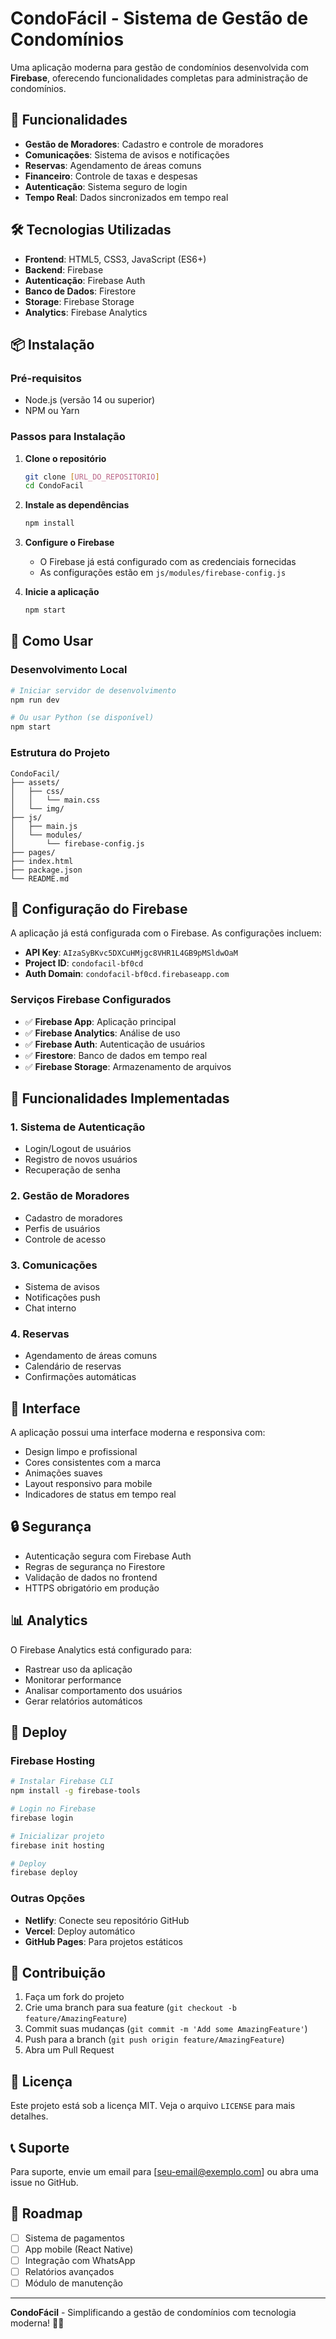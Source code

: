 # CondoFácil - Sistema de Gestão de Condomínios

Uma aplicação moderna para gestão de condomínios desenvolvida com **Firebase**, oferecendo funcionalidades completas para administração de condomínios.

## 🚀 Funcionalidades

- **Gestão de Moradores**: Cadastro e controle de moradores
- **Comunicações**: Sistema de avisos e notificações
- **Reservas**: Agendamento de áreas comuns
- **Financeiro**: Controle de taxas e despesas
- **Autenticação**: Sistema seguro de login
- **Tempo Real**: Dados sincronizados em tempo real

## 🛠️ Tecnologias Utilizadas

- **Frontend**: HTML5, CSS3, JavaScript (ES6+)
- **Backend**: Firebase
- **Autenticação**: Firebase Auth
- **Banco de Dados**: Firestore
- **Storage**: Firebase Storage
- **Analytics**: Firebase Analytics

## 📦 Instalação

### Pré-requisitos

- Node.js (versão 14 ou superior)
- NPM ou Yarn

### Passos para Instalação

1. **Clone o repositório**

   ```bash
   git clone [URL_DO_REPOSITORIO]
   cd CondoFacil
   ```

2. **Instale as dependências**

   ```bash
   npm install
   ```

3. **Configure o Firebase**

   - O Firebase já está configurado com as credenciais fornecidas
   - As configurações estão em `js/modules/firebase-config.js`

4. **Inicie a aplicação**
   ```bash
   npm start
   ```

## 🎯 Como Usar

### Desenvolvimento Local

```bash
# Iniciar servidor de desenvolvimento
npm run dev

# Ou usar Python (se disponível)
npm start
```

### Estrutura do Projeto

```
CondoFacil/
├── assets/
│   ├── css/
│   │   └── main.css
│   └── img/
├── js/
│   ├── main.js
│   └── modules/
│       └── firebase-config.js
├── pages/
├── index.html
├── package.json
└── README.md
```

## 🔧 Configuração do Firebase

A aplicação já está configurada com o Firebase. As configurações incluem:

- **API Key**: `AIzaSyBKvc5DXCuHMjgc8VHR1L4GB9pMSldwOaM`
- **Project ID**: `condofacil-bf0cd`
- **Auth Domain**: `condofacil-bf0cd.firebaseapp.com`

### Serviços Firebase Configurados

- ✅ **Firebase App**: Aplicação principal
- ✅ **Firebase Analytics**: Análise de uso
- ✅ **Firebase Auth**: Autenticação de usuários
- ✅ **Firestore**: Banco de dados em tempo real
- ✅ **Firebase Storage**: Armazenamento de arquivos

## 📱 Funcionalidades Implementadas

### 1. Sistema de Autenticação

- Login/Logout de usuários
- Registro de novos usuários
- Recuperação de senha

### 2. Gestão de Moradores

- Cadastro de moradores
- Perfis de usuários
- Controle de acesso

### 3. Comunicações

- Sistema de avisos
- Notificações push
- Chat interno

### 4. Reservas

- Agendamento de áreas comuns
- Calendário de reservas
- Confirmações automáticas

## 🎨 Interface

A aplicação possui uma interface moderna e responsiva com:

- Design limpo e profissional
- Cores consistentes com a marca
- Animações suaves
- Layout responsivo para mobile
- Indicadores de status em tempo real

## 🔒 Segurança

- Autenticação segura com Firebase Auth
- Regras de segurança no Firestore
- Validação de dados no frontend
- HTTPS obrigatório em produção

## 📊 Analytics

O Firebase Analytics está configurado para:

- Rastrear uso da aplicação
- Monitorar performance
- Analisar comportamento dos usuários
- Gerar relatórios automáticos

## 🚀 Deploy

### Firebase Hosting

```bash
# Instalar Firebase CLI
npm install -g firebase-tools

# Login no Firebase
firebase login

# Inicializar projeto
firebase init hosting

# Deploy
firebase deploy
```

### Outras Opções

- **Netlify**: Conecte seu repositório GitHub
- **Vercel**: Deploy automático
- **GitHub Pages**: Para projetos estáticos

## 🤝 Contribuição

1. Faça um fork do projeto
2. Crie uma branch para sua feature (`git checkout -b feature/AmazingFeature`)
3. Commit suas mudanças (`git commit -m 'Add some AmazingFeature'`)
4. Push para a branch (`git push origin feature/AmazingFeature`)
5. Abra um Pull Request

## 📝 Licença

Este projeto está sob a licença MIT. Veja o arquivo `LICENSE` para mais detalhes.

## 📞 Suporte

Para suporte, envie um email para [seu-email@exemplo.com] ou abra uma issue no GitHub.

## 🎯 Roadmap

- [ ] Sistema de pagamentos
- [ ] App mobile (React Native)
- [ ] Integração com WhatsApp
- [ ] Relatórios avançados
- [ ] Módulo de manutenção

---

**CondoFácil** - Simplificando a gestão de condomínios com tecnologia moderna! 🏢✨
